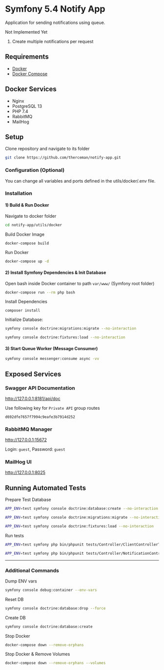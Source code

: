 # Symfony 5.4 Notify App

Application for sending notifications using queue.

Not Implemented Yet
1) Create multiple notifications per request

## Requirements

* [Docker](https://docs.docker.com/engine/install/)
* [Docker Compose](https://docs.docker.com/compose/install/)

## Docker Services

* Nginx
* PostgreSQL 13
* PHP 7.4
* RabbitMQ
* MailHog

## Setup

Clone repository and navigate to its folder
```bash
git clone https://github.com/therceman/notify-app.git
```

### Configuration (Optional)

You can change all variables and ports defined in the utils/docker/.env file.

### Installation

#### 1) Build & Run Docker

Navigate to docker folder
```bash
cd notify-app/utils/docker
```

Build Docker Image
```bash
docker-compose build
```

Run Docker
```bash
docker-compose up -d
```

#### 2) Install Symfony Dependencies & Init Database

Open bash inside Docker container to path `var/www/` (Symfony root folder)
```bash
docker-compose run --rm php bash
```

Install Dependencies
```
composer install
```

Initialize Database: 
```bash
symfony console doctrine:migrations:migrate --no-interaction
```
```bash
symfony console doctrine:fixtures:load --no-interaction
```

#### 3) Start Queue Worker (Message Consumer)
```bash
symfony console messenger:consume async -vv
```

## Exposed Services

### Swagger API Documentation

http://127.0.0.1:8181/api/doc

Use following key for `Private API` group routes
```
d692dfe7657f7994c9eafe3b7914d252
```

### RabbitMQ Manager

http://127.0.0.1:15672

Login: `guest`, Password: `guest`

### MailHog UI

http://127.0.0.1:8025

## Running Automated Tests

Prepare Test Database
```bash
APP_ENV=test symfony console doctrine:database:create --no-interaction
```
```bash
APP_ENV=test symfony console doctrine:migrations:migrate --no-interaction
```
```bash
APP_ENV=test symfony console doctrine:fixtures:load --no-interaction
```

Run tests

```bash
APP_ENV=test symfony php bin/phpunit tests/Controller/ClientControllerTest.php
```
```bash
APP_ENV=test symfony php bin/phpunit tests/Controller/NotificationControllerTest.php
```

------

### Additional Commands

Dump ENV vars
```bash
symfony console debug:container --env-vars
```

Reset DB
```bash
symfony console doctrine:database:drop --force
```

Create DB
```bash
symfony console doctrine:database:create
```

Stop Docker
```bash
docker-compose down --remove-orphans
```

Stop Docker & Remove Volumes
```bash
docker-compose down --remove-orphans --volumes
```
